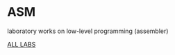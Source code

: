 # ASM
laboratory works on low-level programming (assembler)

[ALL LABS](https://drive.google.com/drive/folders/12DO6gcAz6eQ90N7pUtO9yduNwXZAeXkU?usp=sharing)
